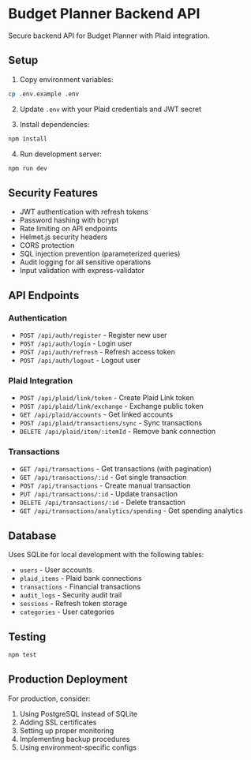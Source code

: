 # Budget Planner Backend API

Secure backend API for Budget Planner with Plaid integration.

## Setup

1. Copy environment variables:

```bash
cp .env.example .env
```

2. Update `.env` with your Plaid credentials and JWT secret

3. Install dependencies:

```bash
npm install
```

4. Run development server:

```bash
npm run dev
```

## Security Features

- JWT authentication with refresh tokens
- Password hashing with bcrypt
- Rate limiting on API endpoints
- Helmet.js security headers
- CORS protection
- SQL injection prevention (parameterized queries)
- Audit logging for all sensitive operations
- Input validation with express-validator

## API Endpoints

### Authentication

- `POST /api/auth/register` - Register new user
- `POST /api/auth/login` - Login user
- `POST /api/auth/refresh` - Refresh access token
- `POST /api/auth/logout` - Logout user

### Plaid Integration

- `POST /api/plaid/link/token` - Create Plaid Link token
- `POST /api/plaid/link/exchange` - Exchange public token
- `GET /api/plaid/accounts` - Get linked accounts
- `POST /api/plaid/transactions/sync` - Sync transactions
- `DELETE /api/plaid/item/:itemId` - Remove bank connection

### Transactions

- `GET /api/transactions` - Get transactions (with pagination)
- `GET /api/transactions/:id` - Get single transaction
- `POST /api/transactions` - Create manual transaction
- `PUT /api/transactions/:id` - Update transaction
- `DELETE /api/transactions/:id` - Delete transaction
- `GET /api/transactions/analytics/spending` - Get spending analytics

## Database

Uses SQLite for local development with the following tables:

- `users` - User accounts
- `plaid_items` - Plaid bank connections
- `transactions` - Financial transactions
- `audit_logs` - Security audit trail
- `sessions` - Refresh token storage
- `categories` - User categories

## Testing

```bash
npm test
```

## Production Deployment

For production, consider:

1. Using PostgreSQL instead of SQLite
2. Adding SSL certificates
3. Setting up proper monitoring
4. Implementing backup procedures
5. Using environment-specific configs
